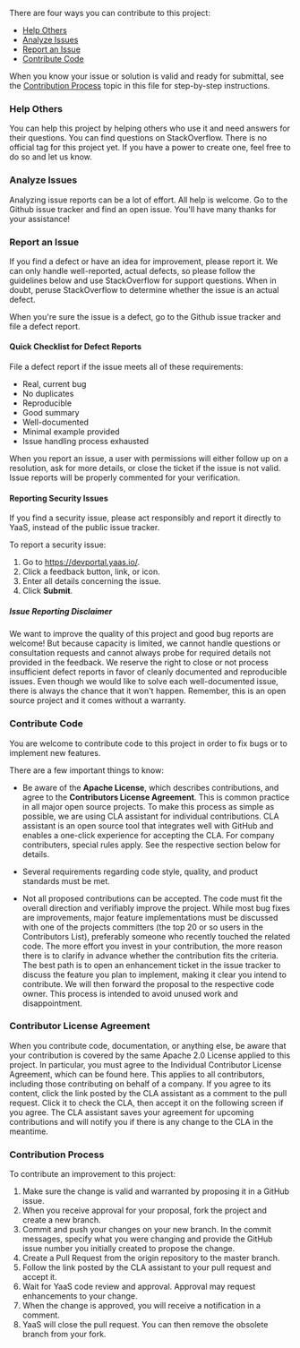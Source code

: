 There are four ways you can contribute to this project:

* [Help Others](#help-others) 
* [Analyze Issues](#analyze-issues) 
* [Report an Issue](#report-an-issue) 
* [Contribute Code](#contribute-code) 

When you know your issue or solution is valid and ready for submittal, see the [Contribution Process](#contribution-process) topic in this file for step-by-step instructions. 

### Help Others

You can help this project by helping others who use it and need answers for their questions. You can find questions on StackOverflow. There is no official tag for this project yet. If you have a power to create one, feel free to do so and let us know.

### Analyze Issues

Analyzing issue reports can be a lot of effort. All help is welcome. Go to the Github issue tracker and find an open issue. You'll have many thanks for your assistance!

### Report an Issue

If you find a defect or have an idea for improvement, please report it. We can only handle well-reported, actual defects, so please follow the guidelines below and use StackOverflow for support questions. When in doubt, peruse StackOverflow to determine whether the issue is an actual defect.

When you're sure the issue is a defect, go to the Github issue tracker and file a defect report.

#### Quick Checklist for Defect Reports

File a defect report if the issue meets all of these requirements:

* Real, current bug
* No duplicates
* Reproducible
* Good summary
* Well-documented
* Minimal example provided
* Issue handling process exhausted

When you report an issue, a user with permissions will either follow up on a resolution, ask for more details, or close the ticket if the issue is not valid. Issue reports will be properly commented for your verification.

#### Reporting Security Issues

If you find a security issue, please act responsibly and report it directly to YaaS, instead of the public issue tracker. 

To report a security issue: 
1. Go to https://devportal.yaas.io/.
2. Click a feedback button, link, or icon. 
3. Enter all details concerning the issue. 
4. Click **Submit**.

##### Issue Reporting Disclaimer

We want to improve the quality of this project and good bug reports are welcome! But because capacity is limited, we cannot handle questions or consultation requests and cannot always probe for required details not provided in the feedback. We reserve the right to close or not process insufficient defect reports in favor of cleanly documented and reproducible issues. Even though we would like to solve each well-documented issue, there is always the chance that it won't happen. Remember, this is an open source project and it comes without a warranty.

### Contribute Code

You are welcome to contribute code to this project in order to fix bugs or to implement new features.

There are a few important things to know:

* Be aware of the **Apache License**, which describes contributions, and agree to the **Contributors License Agreement**. This is common practice in all major open source projects. To make this process as simple as possible, we are using CLA assistant for individual contributions. CLA assistant is an open source tool that integrates well with GitHub and enables a one-click experience for accepting the CLA. For company contributers, special rules apply. See the respective section below for details.

* Several requirements regarding code style, quality, and product standards must be met.

* Not all proposed contributions can be accepted. The code must fit the overall direction and verifiably improve the project. While most bug fixes are improvements, major feature implementations must be discussed with one of the projects committers (the top 20 or so users in the Contributors List), preferably someone who recently touched the related code. The more effort you invest in your contribution, the more reason there is to clarify in advance whether the contribution fits the criteria. The best path is to open an enhancement ticket in the issue tracker to discuss the feature you plan to implement, making it clear you intend to contribute. We will then forward the proposal to the respective code owner. This process is intended to avoid unused work and disappointment.

### Contributor License Agreement

When you contribute code, documentation, or anything else, be aware that your contribution is covered by the same Apache 2.0 License  applied to this project. In particular, you must agree to the Individual Contributor License Agreement, which can be found here. This applies to all contributors, including those contributing on behalf of a company. If you agree to its content, click the link posted by the CLA assistant as a comment to the pull request. Click it to check the CLA, then accept it on the following screen if you agree. The CLA assistant saves your agreement for upcoming contributions and will notify you if there is any change to the CLA in the meantime.

### Contribution Process

To contribute an improvement to this project: 
1. Make sure the change is valid and warranted by proposing it in a GitHub issue.
2. When you receive approval for your proposal, fork the project and create a new branch.
3. Commit and push your changes on your new branch. In the commit messages, specify what you were changing and provide the GitHub issue number you initially created to propose the change.
5. Create a Pull Request from the origin repository to the master branch.
6. Follow the link posted by the CLA assistant to your pull request and accept it.
7. Wait for YaaS code review and approval. Approval may request enhancements to your change.
8. When the change is approved, you will receive a notification in a comment.
9. YaaS will close the pull request. You can then remove the obsolete branch from your fork.
